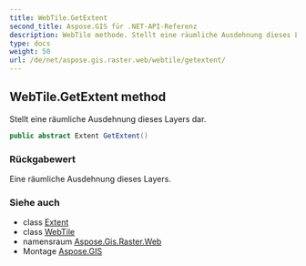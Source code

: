 ```yaml
---
title: WebTile.GetExtent
second_title: Aspose.GIS für .NET-API-Referenz
description: WebTile methode. Stellt eine räumliche Ausdehnung dieses Layers dar.
type: docs
weight: 50
url: /de/net/aspose.gis.raster.web/webtile/getextent/
---
```

## WebTile.GetExtent method

Stellt eine räumliche Ausdehnung dieses Layers dar.

```csharp
public abstract Extent GetExtent()
```

### Rückgabewert

Eine räumliche Ausdehnung dieses Layers.

### Siehe auch

* class [Extent](../../../aspose.gis/extent/)
* class [WebTile](../)
* namensraum [Aspose.Gis.Raster.Web](../../webtile/)
* Montage [Aspose.GIS](../../../)


